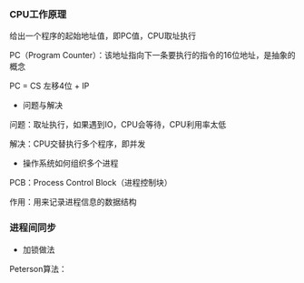 ### CPU工作原理

给出一个程序的起始地址值，即PC值，CPU取址执行

PC（Program Counter）：该地址指向下一条要执行的指令的16位地址，是抽象的概念

PC = CS 左移4位 + IP


* 问题与解决

问题：取址执行，如果遇到IO，CPU会等待，CPU利用率太低

解决：CPU交替执行多个程序，即并发


* 操作系统如何组织多个进程

PCB：Process Control Block（进程控制块）

作用：用来记录进程信息的数据结构


### 进程间同步

* 加锁做法

Peterson算法：
